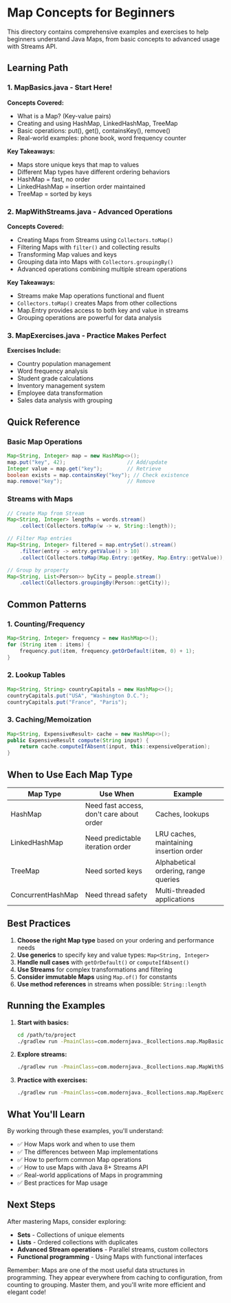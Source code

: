 # Map Concepts for Beginners

This directory contains comprehensive examples and exercises to help beginners understand Java Maps, from basic concepts to advanced usage with Streams API.

## Learning Path

### 1. **MapBasics.java** - Start Here!
**Concepts Covered:**
- What is a Map? (Key-value pairs)
- Creating and using HashMap, LinkedHashMap, TreeMap
- Basic operations: put(), get(), containsKey(), remove()
- Real-world examples: phone book, word frequency counter

**Key Takeaways:**
- Maps store unique keys that map to values
- Different Map types have different ordering behaviors
- HashMap = fast, no order
- LinkedHashMap = insertion order maintained
- TreeMap = sorted by keys

### 2. **MapWithStreams.java** - Advanced Operations
**Concepts Covered:**
- Creating Maps from Streams using `Collectors.toMap()`
- Filtering Maps with `filter()` and collecting results
- Transforming Map values and keys
- Grouping data into Maps with `Collectors.groupingBy()`
- Advanced operations combining multiple stream operations

**Key Takeaways:**
- Streams make Map operations functional and fluent
- `Collectors.toMap()` creates Maps from other collections
- Map.Entry provides access to both key and value in streams
- Grouping operations are powerful for data analysis

### 3. **MapExercises.java** - Practice Makes Perfect
**Exercises Include:**
- Country population management
- Word frequency analysis
- Student grade calculations
- Inventory management system
- Employee data transformation
- Sales data analysis with grouping

## Quick Reference

### Basic Map Operations
```java
Map<String, Integer> map = new HashMap<>();
map.put("key", 42);                    // Add/update
Integer value = map.get("key");        // Retrieve
boolean exists = map.containsKey("key"); // Check existence
map.remove("key");                     // Remove
```

### Streams with Maps
```java
// Create Map from Stream
Map<String, Integer> lengths = words.stream()
    .collect(Collectors.toMap(w -> w, String::length));

// Filter Map entries
Map<String, Integer> filtered = map.entrySet().stream()
    .filter(entry -> entry.getValue() > 10)
    .collect(Collectors.toMap(Map.Entry::getKey, Map.Entry::getValue));

// Group by property
Map<String, List<Person>> byCity = people.stream()
    .collect(Collectors.groupingBy(Person::getCity));
```

## Common Patterns

### 1. Counting/Frequency
```java
Map<String, Integer> frequency = new HashMap<>();
for (String item : items) {
    frequency.put(item, frequency.getOrDefault(item, 0) + 1);
}
```

### 2. Lookup Tables
```java
Map<String, String> countryCapitals = new HashMap<>();
countryCapitals.put("USA", "Washington D.C.");
countryCapitals.put("France", "Paris");
```

### 3. Caching/Memoization
```java
Map<String, ExpensiveResult> cache = new HashMap<>();
public ExpensiveResult compute(String input) {
    return cache.computeIfAbsent(input, this::expensiveOperation);
}
```

## When to Use Each Map Type

| Map Type | Use When | Example |
|----------|----------|---------|
| HashMap | Need fast access, don't care about order | Caches, lookups |
| LinkedHashMap | Need predictable iteration order | LRU caches, maintaining insertion order |
| TreeMap | Need sorted keys | Alphabetical ordering, range queries |
| ConcurrentHashMap | Need thread safety | Multi-threaded applications |

## Best Practices

1. **Choose the right Map type** based on your ordering and performance needs
2. **Use generics** to specify key and value types: `Map<String, Integer>`
3. **Handle null cases** with `getOrDefault()` or `computeIfAbsent()`
4. **Use Streams** for complex transformations and filtering
5. **Consider immutable Maps** using `Map.of()` for constants
6. **Use method references** in streams when possible: `String::length`

## Running the Examples

1. **Start with basics:**
   ```bash
   cd /path/to/project
   ./gradlew run -PmainClass=com.modernjava._8collections.map.MapBasics
   ```

2. **Explore streams:**
   ```bash
   ./gradlew run -PmainClass=com.modernjava._8collections.map.MapWithStreams
   ```

3. **Practice with exercises:**
   ```bash
   ./gradlew run -PmainClass=com.modernjava._8collections.map.MapExercises
   ```

## What You'll Learn

By working through these examples, you'll understand:
- ✅ How Maps work and when to use them
- ✅ The differences between Map implementations
- ✅ How to perform common Map operations
- ✅ How to use Maps with Java 8+ Streams API
- ✅ Real-world applications of Maps in programming
- ✅ Best practices for Map usage

## Next Steps

After mastering Maps, consider exploring:
- **Sets** - Collections of unique elements
- **Lists** - Ordered collections with duplicates
- **Advanced Stream operations** - Parallel streams, custom collectors
- **Functional programming** - Using Maps with functional interfaces

Remember: Maps are one of the most useful data structures in programming. They appear everywhere from caching to configuration, from counting to grouping. Master them, and you'll write more efficient and elegant code!
